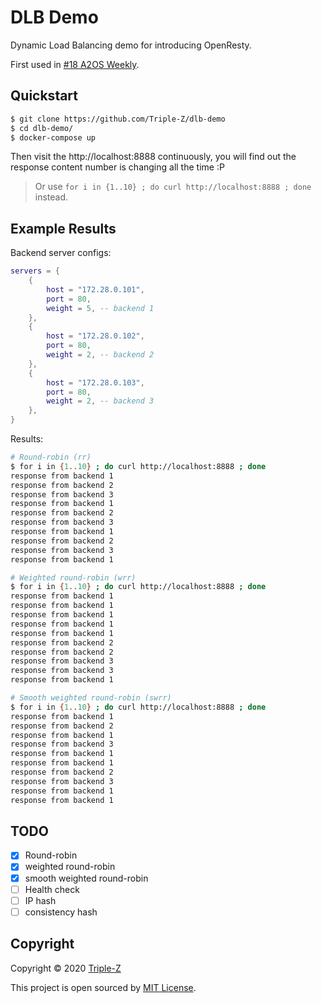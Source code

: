 # DLB Demo

Dynamic Load Balancing demo for introducing OpenResty.

First used in [#18 A2OS Weekly](https://github.com/NUAA-Open-Source/weekly/issues/7).

## Quickstart

```bash
$ git clone https://github.com/Triple-Z/dlb-demo
$ cd dlb-demo/
$ docker-compose up
```

Then visit the http://localhost:8888 continuously, you will find out the response content number is changing all the time :P

> Or use `for i in {1..10} ; do curl http://localhost:8888 ; done` instead.

## Example Results

Backend server configs:

```lua
servers = {
    {
        host = "172.28.0.101",
        port = 80,
        weight = 5, -- backend 1
    },
    {
        host = "172.28.0.102",
        port = 80,
        weight = 2, -- backend 2
    },
    {
        host = "172.28.0.103",
        port = 80,
        weight = 2, -- backend 3
    },
}
```

Results:

```bash
# Round-robin (rr)
$ for i in {1..10} ; do curl http://localhost:8888 ; done
response from backend 1
response from backend 2
response from backend 3
response from backend 1
response from backend 2
response from backend 3
response from backend 1
response from backend 2
response from backend 3
response from backend 1

# Weighted round-robin (wrr)
$ for i in {1..10} ; do curl http://localhost:8888 ; done
response from backend 1
response from backend 1
response from backend 1
response from backend 1
response from backend 1
response from backend 2
response from backend 2
response from backend 3
response from backend 3
response from backend 1

# Smooth weighted round-robin (swrr)
$ for i in {1..10} ; do curl http://localhost:8888 ; done
response from backend 1
response from backend 2
response from backend 1
response from backend 3
response from backend 1
response from backend 1
response from backend 2
response from backend 3
response from backend 1
response from backend 1
```

## TODO

- [x] Round-robin
- [x] weighted round-robin
- [x] smooth weighted round-robin
- [ ] Health check
- [ ] IP hash
- [ ] consistency hash

## Copyright

Copyright &copy; 2020 [Triple-Z](https://github.com/Triple-Z)

This project is open sourced by [MIT License](./LICENSE.md).
